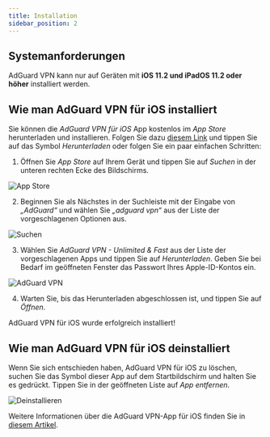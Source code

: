 ```yaml
---
title: Installation
sidebar_position: 2
---
```


## Systemanforderungen

AdGuard VPN kann nur auf Geräten mit **iOS 11.2 und iPadOS 11.2 oder höher** installiert werden.

## Wie man AdGuard VPN für iOS installiert

Sie können die *AdGuard VPN für iOS* App kostenlos im *App Store* herunterladen und installieren. Folgen Sie dazu [diesem Link](https://agrd.io/ios_vpn) und tippen Sie auf das Symbol *Herunterladen* oder folgen Sie ein paar einfachen Schritten:

1. Öffnen Sie *App Store* auf Ihrem Gerät und tippen Sie auf *Suchen* in der unteren rechten Ecke des Bildschirms.

![App Store](https://cdn.adguard.com/content/kb/vpn/ios/app-store-en.png)

2. Beginnen Sie als Nächstes in der Suchleiste mit der Eingabe von *„AdGuard“* und wählen Sie *„adguard vpn“* aus der Liste der vorgeschlagenen Optionen aus.

![Suchen](https://cdn.adguard.com/content/kb/vpn/ios/search-en.png)

3. Wählen Sie *AdGuard VPN - Unlimited & Fast* aus der Liste der vorgeschlagenen Apps und tippen Sie auf *Herunterladen*. Geben Sie bei Bedarf im geöffneten Fenster das Passwort Ihres Apple-ID-Kontos ein.

![AdGuard VPN](https://cdn.adguard.com/content/kb/vpn/ios/adguard-vpn-en.png)

4. Warten Sie, bis das Herunterladen abgeschlossen ist, und tippen Sie auf *Öffnen*.

AdGuard VPN für iOS wurde erfolgreich installiert!

## Wie man AdGuard VPN für iOS deinstalliert

Wenn Sie sich entschieden haben, AdGuard VPN für iOS zu löschen, suchen Sie das Symbol dieser App auf dem Startbildschirm und halten Sie es gedrückt. Tippen Sie in der geöffneten Liste auf *App entfernen*.

![Deinstallieren](https://cdn.adguard.com/public/Adguard/kb/vpn-install/deinstall-en.png)

Weitere Informationen über die AdGuard VPN-App für iOS finden Sie in [diesem Artikel](overview.md).